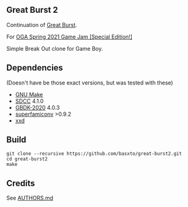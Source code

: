 ## Great Burst 2

Continuation of [Great Burst][].

For [OGA Spring 2021 Game Jam [Special Edition!]][ogaspring]

Simple Break Out clone for Game Boy.

## Dependencies

(Doesn't have be those exact versions, but was tested with these)

* [GNU Make][]
* [SDCC][] 4.1.0
* [GBDK-2020][] 4.0.3
* [superfamiconv][] >0.9.2
* [xxd][]

## Build

```
git clone --recursive https://github.com/basxto/great-burst2.git
cd great-burst2
make
```

## Credits

See [AUTHORS.md](AUTHORS.md)

[Great Burst]: https://github.com/basxto/great-burst
[SDCC]: https://sourceforge.net/projects/sdcc/
[GBDK-2020]: https://github.com/Zal0/gbdk-2020
[GNU Make]: https://www.gnu.org/software/make/
[superfamiconv]: https://github.com/Optiroc/SuperFamiconv
[xxd]: https://www.vim.org
[ogaspring]: https://itch.io/jam/oga-spring-2021-game-jam